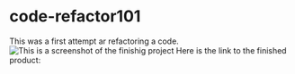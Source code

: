 # code-refactor101
This was a first attempt ar refactoring a code. 
![This is a screenshot of the finishig project](./assets/css/images/screenshot-hw1.jpg)
Here is the link to the finished product: 
